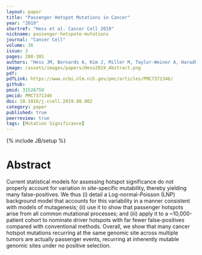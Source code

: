 ```yaml
---
layout: paper
title: "Passenger Hotspot Mutations in Cancer"
year: "2019"
shortref: "Hess et al. Cancer Cell 2019"
nickname: passenger-hotspote-mutations
journal: "Cancer Cell"
volume: 36
issue: 3
pages: 288-301
authors: "Hess JM, Bernards A, Kim J, Miller M, Taylor-Weiner A, Haradhvala NJ, Lawrence MS, Getz G"
image: /assets/images/papers/Hess2019_Abstract.png
pdf:
pdfLink: https://www.ncbi.nlm.nih.gov/pmc/articles/PMC7371346/
github:
pmid: 31526759
pmcid: PMC7371346 
doi: 10.1016/j.ccell.2019.08.002
category: paper
published: true
peerreview: true
tags: [Mutation Significance]
---
```

{% include JB/setup %}

# Abstract

Current statistical models for assessing hotspot significance do not properly account for variation in site-specific mutability, thereby yielding many false-positives. We thus (i) detail a Log-normal-Poisson (LNP) background model that accounts for this variability in a manner consistent with models of mutagenesis; (ii) use it to show that passenger hotspots arise from all common mutational processes; and (iii) apply it to a ~10,000-patient cohort to nominate driver hotspots with far fewer false-positives compared with conventional methods. Overall, we show that many cancer hotspot mutations recurring at the same genomic site across multiple tumors are actually passenger events, recurring at inherently mutable genomic sites under no positive selection.



